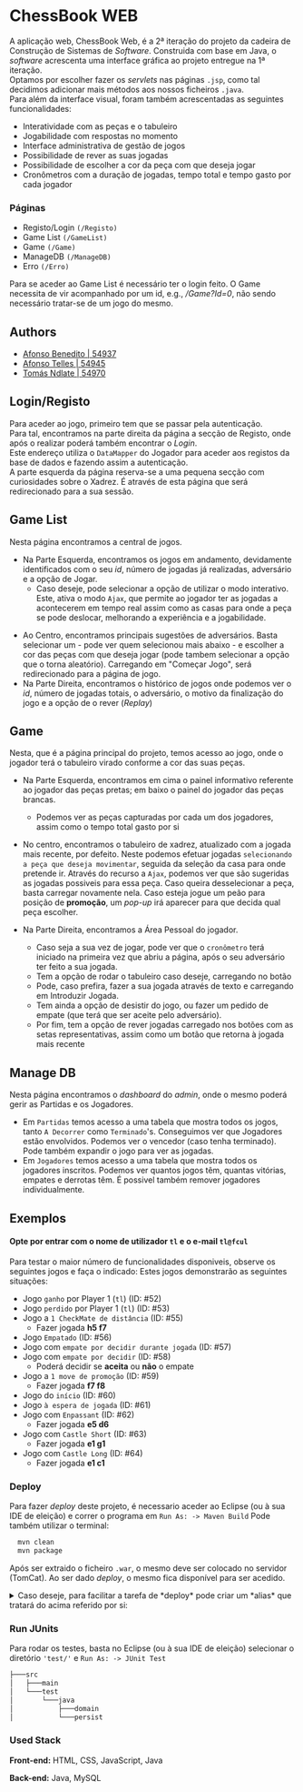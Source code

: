 # ChessBook WEB
A aplicação web, ChessBook Web, é a 2ª iteração do projeto da cadeira de Construção de Sistemas de *Software*.
Construida com base em Java, o *software* acrescenta uma interface gráfica ao projeto entregue na 1ª iteração.\
Optamos por escolher fazer os *servlets* nas páginas `.jsp`, como tal decidimos adicionar mais métodos aos nossos ficheiros `.java`. \
Para além da interface visual, foram também acrescentadas as seguintes funcionalidades:
* Interatividade com as peças e o tabuleiro
* Jogabilidade com respostas no momento
* Interface administrativa de gestão de jogos
* Possibilidade de rever as suas jogadas
* Possibilidade de escolher a cor da peça com que deseja jogar
* Cronômetros com a duração de jogadas, tempo total e tempo gasto por cada jogador

### Páginas
* Registo/Login `(/Registo)`
* Game List `(/GameList)`
* Game `(/Game)`
* ManageDB `(/ManageDB)`
* Erro `(/Erro)`

Para se aceder ao Game List é necessário ter o login feito. O Game necessita de vir acompanhado por um id, e.g., */Game?Id=0*, não sendo necessário tratar-se de um jogo do mesmo.

## Authors

- [Afonso Benedito | 54937](https://git.alunos.di.fc.ul.pt/fc54937)
- [Afonso Telles | 54945](https://git.alunos.di.fc.ul.pt/fc54945)
- [Tomás Ndlate | 54970](https://git.alunos.di.fc.ul.pt/fc54970)

## Login/Registo
Para aceder ao jogo, primeiro tem que se passar pela autenticação.\
Para tal, encontramos na parte direita da página a secção de Registo, onde após o realizar poderá também encontrar o *Login*.\
Este endereço utiliza o `DataMapper` do Jogador para aceder aos registos da base de dados e fazendo assim a autenticação.\
A parte esquerda da página reserva-se a uma pequena secção com curiosidades sobre o Xadrez.
É através de esta página que será redirecionado para a sua sessão.

## Game List
Nesta página encontramos a central de jogos.
- Na Parte Esquerda, encontramos os jogos em andamento, devidamente identificados com o seu *id*, número de jogadas já realizadas, adversário e a opção de Jogar.
    -  Caso deseje, pode selecionar a opção de utilizar o modo interativo. Este, ativa o modo `Ajax`, que permite ao jogador ter as jogadas a acontecerem em tempo real assim como as casas para onde a peça se pode deslocar, melhorando a experiência e a jogabilidade.
* Ao Centro, encontramos principais sugestões de adversários. Basta selecionar um - pode ver quem selecionou mais abaixo - e escolher a cor das peças com que deseja jogar (pode tambem selecionar a opção que o torna aleatório). Carregando em "Começar Jogo", será redirecionado para a página de jogo.
* Na Parte Direita, encontramos o histórico de jogos onde podemos ver o *id*, número de jogadas totais, o adversário, o motivo da finalização do jogo e a opção de o rever (*Replay*)

## Game
Nesta, que é a página principal do projeto, temos acesso ao jogo, onde o jogador terá o tabuleiro virado conforme a cor das suas peças.
- Na Parte Esquerda, encontramos em cima o painel informativo referente ao jogador das peças pretas; em baixo o painel do jogador das peças brancas.
    - Podemos ver as peças capturadas por cada um dos jogadores, assim como o tempo total gasto por si

- No centro, encontramos o tabuleiro de xadrez, atualizado com a jogada mais recente, por defeito. Neste podemos efetuar jogadas `selecionando a peça que deseja movimentar`, seguida da seleção da casa para onde pretende ir. Através do recurso a `Ajax`, podemos ver que são sugeridas as jogadas possiveis para essa peça. Caso queira desselecionar a peça, basta carregar novamente nela. Caso esteja jogue um peão para posição de **promoção**, um *pop-up* irá aparecer para que decida qual peça escolher. 

- Na Parte Direita, encontramos a Área Pessoal do jogador.
    - Caso seja a sua vez de jogar, pode ver que o `cronômetro` terá iniciado na primeira vez que abriu a página, após o seu adversário ter feito a sua jogada.
    - Tem a opção de rodar o tabuleiro caso deseje, carregando no botão
    - Pode, caso prefira, fazer a sua jogada através de texto e carregando em Introduzir Jogada.
    - Tem ainda a opção de desistir do jogo, ou fazer um pedido de empate (que terá que ser aceite pelo adversário).
    - Por fim, tem a opção de rever jogadas carregado nos botões com as setas representativas, assim como um botão que retorna à jogada mais recente

## Manage DB
Nesta página encontramos o *dashboard* do *admin*, onde o mesmo poderá gerir as Partidas e os Jogadores.
- Em `Partidas` temos acesso a uma tabela que mostra todos os jogos, tanto `A Decorrer` como `Terminado`'s. Conseguimos ver que Jogadores estão envolvidos. Podemos ver o vencedor (caso tenha terminado). Pode também expandir o jogo para ver as jogadas.
- Em `Jogadores` temos acesso a uma tabela que mostra todos os jogadores inscritos. Podemos ver quantos jogos têm, quantas vitórias, empates e derrotas têm. É possivel também remover jogadores individualmente.


## Exemplos
#### Opte por entrar com o nome de utilizador `tl` e o e-mail `tl@fcul`
Para testar o maior número de funcionalidades disponiveis, observe os seguintes jogos e faça o indicado:
Estes jogos demonstrarão as seguintes situações:
- Jogo `ganho` por Player 1 (`tl`) (ID: #52)
- Jogo `perdido` por Player 1 (`tl`) (ID: #53)
- Jogo a `1 CheckMate de distância` (ID: #55)
    - Fazer jogada **h5 f7**
- Jogo `Empatado` (ID: #56)
- Jogo com `empate por decidir durante jogada` (ID: #57)
- Jogo com `empate por decidir` (ID: #58)
    - Poderá decidir se **aceita** ou **não** o empate
- Jogo a `1 move de promoção` (ID: #59)
    - Fazer jogada **f7 f8**
- Jogo do `início` (ID: #60)
- Jogo `à espera de jogada` (ID: #61)
- Jogo com `Enpassant` (ID: #62)
    - Fazer jogada **e5 d6**
- Jogo com `Castle Short` (ID: #63)
    -   Fazer jogada **e1 g1**
- Jogo com `Castle Long` (ID: #64)
    - Fazer jogada **e1 c1**

  
### Deploy

Para fazer *deploy* deste projeto, é necessario aceder ao Eclipse (ou à sua IDE de eleição) e correr o programa em `Run As: -> Maven Build`
Pode também utilizar o terminal:

```bash
  mvn clean
  mvn package
```

Após ser extraido o ficheiro `.war`, o mesmo deve ser colocado no servidor (TomCat). Ao ser dado *deploy*, o mesmo fica disponível para ser acedido.

<details>
<summary>Caso deseje, para facilitar a tarefa de *deploy* pode criar um *alias* que tratará do acima referido por si:</summary>

```bash
alias deploy='mvn package; cp target/*.war /var/lib/tomcat9/webapps/'
```
</details>

### Run JUnits

Para rodar os testes, basta no Eclipse (ou à sua IDE de eleição) selecionar o diretório `'test/'` e `Run As: -> JUnit Test`

```bash
├───src
│   ├───main
│   └───test
│       └───java
│           ├───domain
│           └───persist
```

### Used Stack

**Front-end:** HTML, CSS, JavaScript, Java

**Back-end:** Java, MySQL
